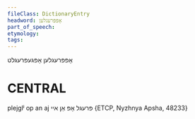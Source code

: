 ```yaml
---
fileClass: DictionaryEntry
headword: אָפּפּרעגלען
part_of_speech: 
etymology: 
tags: 
---
```

אָפּפּרעגלען
אָפּגעפּרעגלט

CENTRAL
========

plejglʲ op an aj פּרעגל אָפּ אַן איי {ETCP, Nyzhnya Apsha, 48233}
